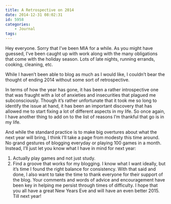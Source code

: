```yaml
---
title: A Retrospective on 2014
date: 2014-12-31 08:02:31
id: 5958
categories:
	- Journal
tags:
---
```


Hey everyone. Sorry that I’ve been MIA for a while. As you might have guessed, I’ve been caught up with work along with the many obligations that come with the holiday season. Lots of late nights, running errands, cooking, cleaning, etc.

While I haven’t been able to blog as much as I would like, I couldn’t bear the thought of ending 2014 without some sort of retrospective.

In terms of how the year has gone, it has been a rather introspective one that was fraught with a lot of anxieties and insecurities that plagued me subconsciously. Though it’s rather unfortunate that it took me so long to identify the issue at hand, it has been an important discovery that has allowed me to start fixing a lot of different aspects in my life. So once again, I have another thing to add on to the list of reasons I’m thankful that go is in my life.

And while the standard practice is to make big overtures about what the next year will bring, I think I’ll take a page from modesty this time around. No grand gestures of blogging everyday or playing 100 games in a month. Instead, I’ll just let you know what I have in mind for next year:

1.  Actually play games and not just study.
2.  Find a groove that works for my blogging. I know what I want ideally, but it’s time I found the right balance for consistency.
With that said and done, I also want to take the time to thank everyone for their support of the blog. Your comments and words of advice and encouragement have been key in helping me persist through times of difficulty. I hope that you all have a great New Years Eve and will have an even better 2015\. Till next year!